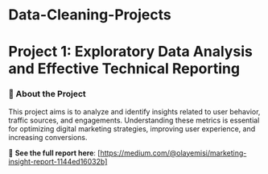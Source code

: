 # Data-Cleaning-Projects
# Project 1: Exploratory Data Analysis and Effective Technical Reporting
### 📝 About the Project  
This project aims is to analyze and identify insights related to user behavior, traffic sources, and engagements. Understanding these metrics is essential for optimizing digital marketing strategies, improving user experience, and increasing conversions.  
  

🔗 **See the full report here**: [https://medium.com/@olayemisi/marketing-insight-report-1144ed16032b]

